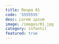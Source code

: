 ```yaml
---
title: Roupa 01
code: '5555555'
desc: Lorem ipsum
image: /images/01.jpg
category: infantil
featured: true
---
```


